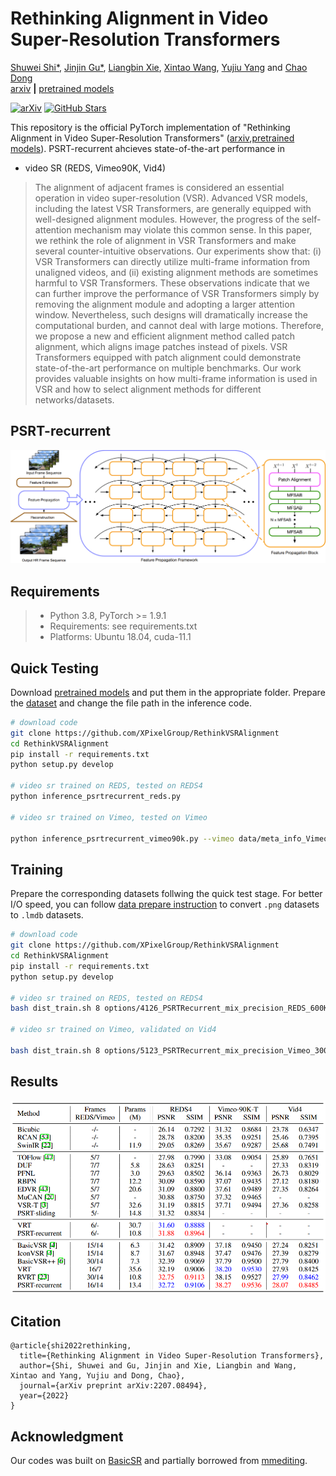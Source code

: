 # Rethinking Alignment in Video Super-Resolution Transformers
[Shuwei Shi*](https://scholar.google.com/citations?hl=en&user=2ZAstoQAAAAJ), [Jinjin Gu*](https://scholar.google.com/citations?hl=en&user=uMQ-G-QAAAAJ), [Liangbin Xie](https://liangbinxie.github.io), [Xintao Wang](https://scholar.google.com/citations?hl=en&user=FQgZpQoAAAAJ), [Yujiu Yang](https://scholar.google.com/citations?user=4gH3sxsAAAAJ&hl=en) and [Chao Dong](https://scholar.google.com.hk/citations?user=OSDCB0UAAAAJ&hl=zh-CN) <br>
[arxiv](https://arxiv.org/abs/2207.08494)
**|**
[pretrained models](https://drive.google.com/drive/folders/1SyCIPlCZp4SkORMaUVKzT0M07nDAhdrl?usp=sharing)

[![arXiv](https://img.shields.io/badge/arXiv-Paper-<COLOR>.svg)](https://arxiv.org/abs/2207.08494)
[![GitHub Stars](https://img.shields.io/github/stars/XPixelGroup/RethinkVSRAlignment?style=social)](https://github.com/XPixelGroup/RethinkVSRAlignment)

This repository is the official PyTorch implementation of "Rethinking Alignment in Video Super-Resolution Transformers"
([arxiv](https://arxiv.org/pdf/2207.08494.pdf),[pretrained models](https://drive.google.com/drive/folders/1SyCIPlCZp4SkORMaUVKzT0M07nDAhdrl?usp=sharing)). PSRT-recurrent ahcieves state-of-the-art performance in
- video SR (REDS, Vimeo90K, Vid4)

> The alignment of adjacent frames is considered an essential operation in video super-resolution (VSR). Advanced VSR models, including the latest VSR Transformers, are generally equipped with well-designed alignment modules. However, the progress of the self-attention mechanism may violate this common sense. In this paper, we rethink the role of alignment in VSR Transformers and make several counter-intuitive observations. Our experiments show that: (i) VSR Transformers can directly utilize multi-frame information from unaligned videos, and (ii) existing alignment methods are sometimes harmful to VSR Transformers. These observations indicate that we can further improve the performance of VSR Transformers simply by removing the alignment module and adopting a larger attention window. Nevertheless, such designs will dramatically increase the computational burden, and cannot deal with large motions. Therefore, we propose a new and efficient alignment method called patch alignment, which aligns image patches instead of pixels. VSR Transformers equipped with patch alignment could demonstrate state-of-the-art performance on multiple benchmarks. Our work provides valuable insights on how multi-frame information is used in VSR and how to select alignment methods for different networks/datasets.

## PSRT-recurrent
<p align="center">
  <img width="800" src="assets/PSRT-recurrent.png">
</p>

## Requirements
> - Python 3.8, PyTorch >= 1.9.1
> - Requirements: see requirements.txt
> - Platforms: Ubuntu 18.04, cuda-11.1

## Quick Testing
Download [pretrained models](https://drive.google.com/drive/folders/1SyCIPlCZp4SkORMaUVKzT0M07nDAhdrl?usp=sharing) and put them in the appropriate folder. Prepare the [dataset](https://github.com/XPixelGroup/BasicSR/blob/master/docs/DatasetPreparation.md#Video-Super-Resolution) and change the file path in the inference code.

```bash
# download code
git clone https://github.com/XPixelGroup/RethinkVSRAlignment
cd RethinkVSRAlignment
pip install -r requirements.txt
python setup.py develop

# video sr trained on REDS, tested on REDS4
python inference_psrtrecurrent_reds.py

# video sr trained on Vimeo, tested on Vimeo

python inference_psrtrecurrent_vimeo90k.py --vimeo data/meta_info_Vimeo90K_train_GT.txt --device 0
```
## Training
Prepare the corresponding datasets follwing the quick test stage. For better I/O speed, you can follow [data prepare instruction](https://github.com/XPixelGroup/BasicSR/blob/master/docs/DatasetPreparation.md#Video-Super-Resolution) to convert `.png` datasets to `.lmdb` datasets.

```bash
# download code
git clone https://github.com/XPixelGroup/RethinkVSRAlignment
cd RethinkVSRAlignment
pip install -r requirements.txt
python setup.py develop

# video sr trained on REDS, tested on REDS4
bash dist_train.sh 8 options/4126_PSRTRecurrent_mix_precision_REDS_600K_N16.yml

# video sr trained on Vimeo, validated on Vid4

bash dist_train.sh 8 options/5123_PSRTRecurrent_mix_precision_Vimeo_300K_N14.yml
```
## Results
<p align="center">
  <img width="800" src="assets/Results.png">
</p>

## Citation
```
@article{shi2022rethinking,
  title={Rethinking Alignment in Video Super-Resolution Transformers},
  author={Shi, Shuwei and Gu, Jinjin and Xie, Liangbin and Wang, Xintao and Yang, Yujiu and Dong, Chao},
  journal={arXiv preprint arXiv:2207.08494},
  year={2022}
}

```
## Acknowledgment
Our codes was built on [BasicSR](https://github.com/XPixelGroup/BasicSR) and partially borrowed from [mmediting](https://github.com/open-mmlab/mmediting).
